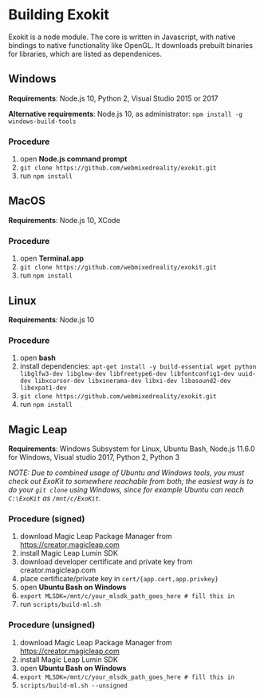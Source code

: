 # Building Exokit

Exokit is a node module. The core is written in Javascript, with native bindings to native functionality like OpenGL. It downloads prebuilt binaries for libraries, which are listed as dependenices.

## Windows

**Requirements**: Node.js 10, Python 2, Visual Studio 2015 or 2017

**Alternative requirements**: Node.js 10, as administrator: `npm install -g windows-build-tools`

### Procedure
1. open **Node.js command prompt**
1. `git clone https://github.com/webmixedreality/exokit.git`
1. run `npm install`

## MacOS

**Requirements**: Node.js 10, XCode

### Procedure
1. open **Terminal.app**
1. `git clone https://github.com/webmixedreality/exokit.git`
1. run `npm install`

## Linux

**Requirements**: Node.js 10

### Procedure
1. open **bash**
1. install dependencies: `apt-get install -y build-essential wget python libglfw3-dev libglew-dev libfreetype6-dev libfontconfig1-dev uuid-dev libxcursor-dev libxinerama-dev libxi-dev libasound2-dev libexpat1-dev`
1. `git clone https://github.com/webmixedreality/exokit.git`
1. run `npm install`

## Magic Leap

**Requirements**: Windows Subsystem for Linux, Ubuntu Bash, Node.js 11.6.0 for Windows, Visual studio 2017, Python 2, Python 3

*NOTE: Due to combined usage of Ubuntu and Windows tools, you must check out ExoKit to somewhere reachable from both; the easiest way is to do your `git clone` using Windows, since for example Ubuntu can reach `C:\ExoKit` as `/mnt/c/ExoKit`.*

### Procedure (signed)
1. download Magic Leap Package Manager from https://creator.magicleap.com
1. install Magic Leap Lumin SDK
1. download developer certificate and private key from creator.magicleap.com
1. place certificate/private key in `cert/{app.cert,app.privkey}`
1. open **Ubuntu Bash on Windows**
1. `export MLSDK=/mnt/c/your_mlsdk_path_goes_here # fill this in`
1. run `scripts/build-ml.sh`

### Procedure (unsigned)
1. download Magic Leap Package Manager from https://creator.magicleap.com
1. install Magic Leap Lumin SDK
1. open **Ubuntu Bash on Windows**
1. `export MLSDK=/mnt/c/your_mlsdk_path_goes_here # fill this in`
1. `scripts/build-ml.sh --unsigned`
